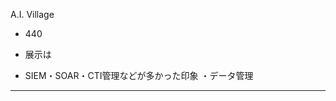 A.I. Village 

- 440
- 展示は

- SIEM・SOAR・CTI管理などが多かった印象
・データ管理





----------------------------------------------------------------------
